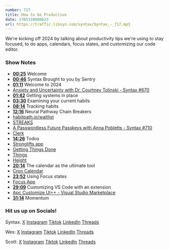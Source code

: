 ```yaml
---
number: 717
title: How to be Productive
date: 1705320000623
url: https://traffic.libsyn.com/syntax/Syntax_-_717.mp3
---
```


We're kicking off 2024 by talking about productivity tips we're using to stay focused, to do apps, calendars, focus states, and customizing our code editor.

### Show Notes

* **[00:25](#t=00:25)** Welcome
* **[00:46](#t=00:46)** Syntax Brought to you by Sentry
* **[01:11](#t=01:11)** Welcome to 2024
* [Anxiety and Uncertainty with Dr. Courtney Tolinski - Syntax #670](https://syntax.fm/show/670/anxiety-and-uncertainty-with-dr-courtney-tolinski)
* **[01:42](#t=01:42)** Getting systems in place
* **[03:30](#t=03:30)** Examining your current habits
* **[08:14](#t=08:14)** Tracking habits
* **[12:16](#t=12:16)** Neural Pathway Chain Breakers
* [habitpath.io/waitlist](https://habitpath.io/waitlist)
* [STREAKS](https://streaksapp.com/)
* [A Passwordless Future Passkeys with Anna Pobletts - Syntax #710](https://syntax.fm/show/710/a-passwordless-future-passkeys-with-anna-pobletts)
* [Clerk](https://clerk.com/)
* **[14:26](#t=14:26)** Todos
* [Stronglifts app](https://stronglifts.com/app/)
* [Getting Things Done](https://gettingthingsdone.com/)
* [Things](https://culturedcode.com/things/)
* [Height](https://height.app/)
* **[20:14](#t=20:14)** The calendar as the ultimate tool
* [Cron Calendar](https://cron.com/)
* **[23:52](#t=23:52)** Using Focus states
* [Focus App](https://heyfocus.com/)
* **[29:09](#t=29:09)** Customizing VS Code with an extension
* [Apc Customize UI++ - Visual Studio Marketplace](https://marketplace.visualstudio.com/items?itemName=drcika.apc-extension)
* **[31:14](#t=31:14)** Momentum


### Hit us up on Socials!

Syntax: [X](https://twitter.com/syntaxfm) [Instagram](https://www.instagram.com/syntax_fm/) [Tiktok](https://www.tiktok.com/@syntaxfm) [LinkedIn](https://www.linkedin.com/company/96077407/admin/feed/posts/) [Threads](https://www.threads.net/@syntax_fm)

Wes: [X](https://twitter.com/wesbos) [Instagram](https://www.instagram.com/wesbos/) [Tiktok](https://www.tiktok.com/@wesbos) [LinkedIn](https://www.linkedin.com/in/wesbos/) [Threads](https://www.threads.net/@wesbos)

Scott: [X](https://twitter.com/stolinski) [Instagram](https://www.instagram.com/stolinski/) [Tiktok](https://www.tiktok.com/@stolinski) [LinkedIn](https://www.linkedin.com/in/stolinski/) [Threads](https://www.threads.net/@stolinski)